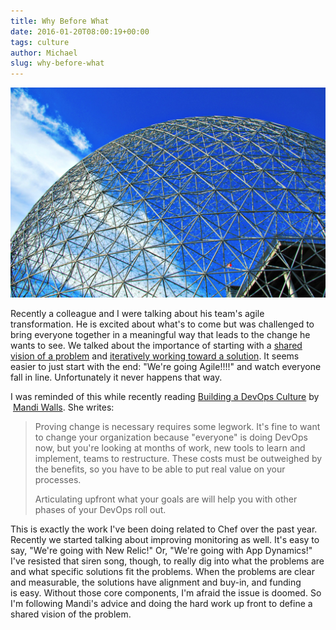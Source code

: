 ```yaml
---
title: Why Before What
date: 2016-01-20T08:00:19+00:00
tags: culture
author: Michael
slug: why-before-what
---
```

<div class="full-width">
  <img src="/images/feature-why-before-what.jpg" alt="Why Before What" />
</div>

Recently a colleague and I were talking about his team's agile transformation. He is excited about what's to come but was challenged to bring everyone together in a meaningful way that leads to the change he wants to see. We talked about the importance of starting with a [shared vision of a problem](/who-is-with-you/) and [iteratively working toward a solution](/measure-for-reality/). It seems easier to just start with the end: "We're going Agile!!!!" and watch everyone fall in line. Unfortunately it never happens that way.

I was reminded of this while recently reading [Building a DevOps Culture](http://www.amazon.com/Building-DevOps-Culture-Mandi-Walls-ebook/dp/B00CBM1WFC/ref=sr_1_1?ie=UTF8&qid=1452565552&sr=8-1&keywords=building+devops+culture) by  [Mandi Walls](https://twitter.com/lnxchk). She writes:

> Proving change is necessary requires some legwork. It's fine to want to change your organization because "everyone" is doing DevOps now, but you're looking at months of work, new tools to learn and implement, teams to restructure. These costs must be outweighed by the benefits, so you have to be able to put real value on your processes.
> 
> Articulating upfront what your goals are will help you with other phases of your DevOps roll out.

This is exactly the work I've been doing related to Chef over the past year. Recently we started talking about improving monitoring as well. It's easy to say, "We're going with New Relic!" Or, "We're going with App Dynamics!" I've resisted that siren song, though, to really dig into what the problems are and what specific solutions fit the problems. When the problems are clear and measurable, the solutions have alignment and buy-in, and funding is easy. Without those core components, I'm afraid the issue is doomed. So I'm following Mandi's advice and doing the hard work up front to define a shared vision of the problem.